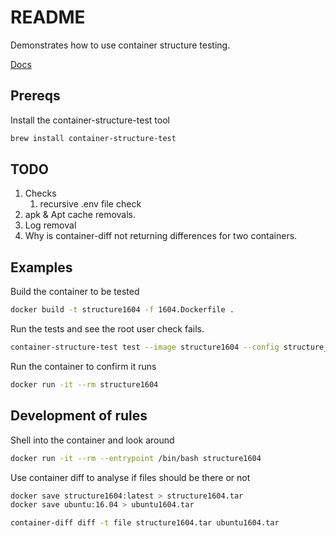 # README
Demonstrates how to use container structure testing.

[Docs](https://github.com/GoogleContainerTools/container-structure-test)

## Prereqs
Install the container-structure-test tool 
```sh
brew install container-structure-test       
```

## TODO 
1. Checks
    1.  recursive .env file check
1. apk & Apt cache removals.
1. Log removal 
1. Why is container-diff not returning differences for two containers.

## Examples
Build the container to be tested
```sh
docker build -t structure1604 -f 1604.Dockerfile .
```

Run the tests and see the root user check fails.
```sh
container-structure-test test --image structure1604 --config structure_1604.yaml
```

Run the container to confirm it runs
```sh
docker run -it --rm structure1604
```

## Development of rules 
Shell into the container and look around
```sh
docker run -it --rm --entrypoint /bin/bash structure1604
```

Use container diff to analyse if files should be there or not
```sh
docker save structure1604:latest > structure1604.tar 
docker save ubuntu:16.04 > ubuntu1604.tar

container-diff diff -t file structure1604.tar ubuntu1604.tar
```


